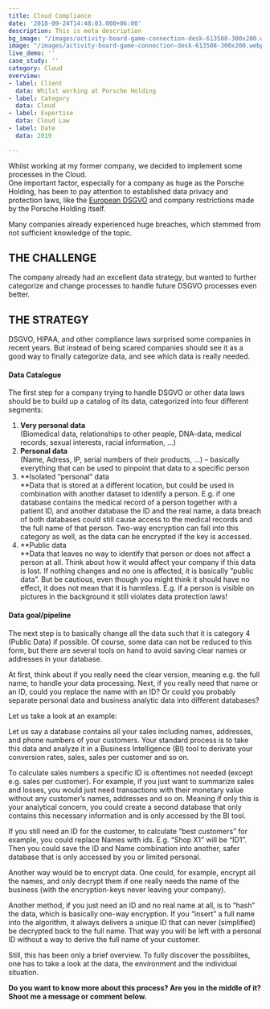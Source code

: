 ```yaml
---
title: Cloud Compliance
date: '2018-09-24T14:48:03.000+06:00'
description: This is meta description
bg_image: "/images/activity-board-game-connection-desk-613508-300x200.webp"
image: "/images/activity-board-game-connection-desk-613508-300x200.webp"
live_demo: ''
case_study: ''
category: Cloud
overview:
- label: Client
  data: Whilst working at Porsche Holding
- label: Category
  data: Cloud
- label: Expertise
  data: Cloud Law
- label: Date
  data: 2019

---
```

Whilst working at my former company, we decided to implement some processes in the Cloud.  
One important factor, especially for a company as huge as the Porsche Holding, has been to pay attention to established data privacy and protection laws, like the [European DSGVO](https://www.dsb.gv.at/gesetze-in-osterreich) and company restrictions made by the Porsche Holding itself.

Many companies already experienced huge breaches, which stemmed from not sufficient knowledge of the topic.

## THE CHALLENGE

The company already had an excellent data strategy, but wanted to further categorize and change processes to handle future DSGVO processes even better.

## THE STRATEGY

DSGVO, HIPAA, and other compliance laws surprised some companies in recent years. But instead of being scared companies should see it as a good way to finally categorize data, and see which data is really needed.

#### Data Catalogue

The first step for a company trying to handle DSGVO or other data laws should be to build up a catalog of its data, categorized into four different segments:

1. **Very personal data**  
   (Biomedical data, relationships to other people, DNA-data, medical records, sexual interests, racial information, …)
2. **Personal data**  
   (Name, Adress, IP, serial numbers of their products, …) – basically everything that can be used to pinpoint that data to a specific person
3. **Isolated “personal” data  
   **Data that is stored at a different location, but could be used in combination with another dataset to identify a person. E.g. if one database contains the medical record of a person together with a patient ID, and another database the ID and the real name, a data breach of both databases could still cause access to the medical records and the full name of that person. Two-way encryption can fall into this category as well, as the data can be encrypted if the key is accessed.
4. **Public data  
   **Data that leaves no way to identify that person or does not affect a person at all. Think about how it would affect your company if this data is lost. If nothing changes and no one is affected, it is basically “public data”. But be cautious, even though you might think it should have no effect, it does not mean that it is harmless. E.g. if a person is visible on pictures in the background it still violates data protection laws!

#### Data goal/pipeline

The next step is to basically change all the data such that it is category 4 (Public Data) if possible. Of course, some data can not be reduced to this form, but there are several tools on hand to avoid saving clear names or addresses in your database.

At first, think about if you really need the clear version, meaning e.g. the full name, to handle your data processing. Next, if you really need that name or an ID, could you replace the name with an ID? Or could you probably separate personal data and business analytic data into different databases?

Let us take a look at an example:

Let us say a database contains all your sales including names, addresses, and phone numbers of your customers. Your standard process is to take this data and analyze it in a Business Intelligence (BI) tool to derivate your conversion rates, sales, sales per customer and so on.

To calculate sales numbers a specific ID is oftentimes not needed (except e.g. sales per customer). For example, if you just want to summarize sales and losses, you would just need transactions with their monetary value without any customer’s names, addresses and so on. Meaning if only this is your analytical concern, you could create a second database that only contains this necessary information and is only accessed by the BI tool.

If you still need an ID for the customer, to calculate “best customers” for example, you could replace Names with ids. E.g. “Shop X1” will be “ID1”. Then you could save the ID and Name combination into another, safer database that is only accessed by you or limited personal.

Another way would be to encrypt data. One could, for example, encrypt all the names, and only decrypt them if one really needs the name of the business (with the encryption-keys never leaving your company).

Another method, if you just need an ID and no real name at all, is to “hash” the data, which is basically one-way encryption. If you “insert” a full name into the algorithm, it always delivers a unique ID that can never (simplified) be decrypted back to the full name. That way you will be left with a personal ID without a way to derive the full name of your customer.

Still, this has been only a brief overview. To fully discover the possiblites, one has to take a look at the data, the environment and the individual situation.

**Do you want to know more about this process? Are you in the middle of it? Shoot me a message or comment below.**
